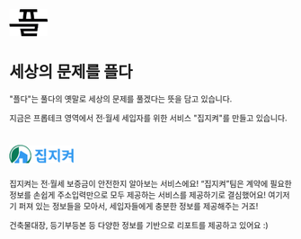 <img src="./assets/peulda-logo.png" height="48" />

# 세상의 문제를 플다

"플다"는 풀다의 옛말로
세상의 문제를 풀겠다는 뜻을 담고 있습니다.

지금은 프롭테크 영역에서
전·월세 세입자를 위한 서비스 "집지켜"를 만들고 있습니다.

<h1>
  <a href="https://savehome.kr/?utm_source=github&utm_medium=referral&utm_campaign=github_profile">
    <img src="./assets/savehome-logo.png" height="32" />
  </a>
</h1>

집지켜는 전·월세 보증금이 안전한지 알아보는 서비스에요!
“집지켜”팀은 계약에 필요한 정보를 손쉽게 주소입력만으로 모두 제공하는 서비스를 제공하기로 결심했어요! 여기저기 퍼져 있는 정보들을 모아서, 세입자들에게 충분한 정보를 제공해주는 거죠!

건축물대장, 등기부등본 등 다양한 정보를 기반으로 리포트를 제공하고 있어요 :)
